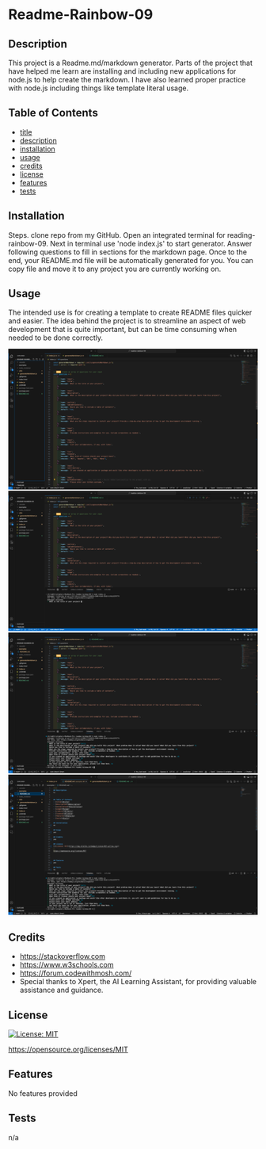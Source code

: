  
# Readme-Rainbow-09
    
## Description 
This project is a Readme.md/markdown generator.    Parts of the project that have helped me learn are installing and including new applications for node.js to help create the markdown.  I have also learned proper practice with node.js including things like template literal usage.


## Table of Contents
- [title](#title)
- [description](#description)
- [installation](#installation)
- [usage](#usage)
- [credits](#credits)
- [license](#license)
- [features](#features)
- [tests](#tests)

## Installation
Steps. clone repo from my GitHub.  Open an integrated terminal for reading-rainbow-09.  Next in terminal use 'node index.js' to start generator.  Answer following questions to fill in sections for the markdown page.  Once to the end, your README.md file will be automatically generated for you.  You can copy file and move it to any project you are currently working on.

## Usage
The intended use is for creating a template to create README files quicker and easier.  The idea behind the project is to streamline an aspect of web development that is quite important, but can be time consuming when needed to be done correctly.

![Alt text](./screenshot-01.png)
![Alt text](./screenshot-02.png)
![Alt text](./screenshot-03.png)
![Alt text](./screenshot-04.png)

## Credits
- https://stackoverflow.com
- https://www.w3schools.com
- https://forum.codewithmosh.com/
- Special thanks to Xpert, the AI Learning Assistant, for providing valuable assistance and guidance.

## License
[![License: MIT](https://img.shields.io/badge/License-MIT-yellow.svg)](https://opensource.org/licenses/MIT)
 
https://opensource.org/licenses/MIT



## Features
No features provided

## Tests
n/a
